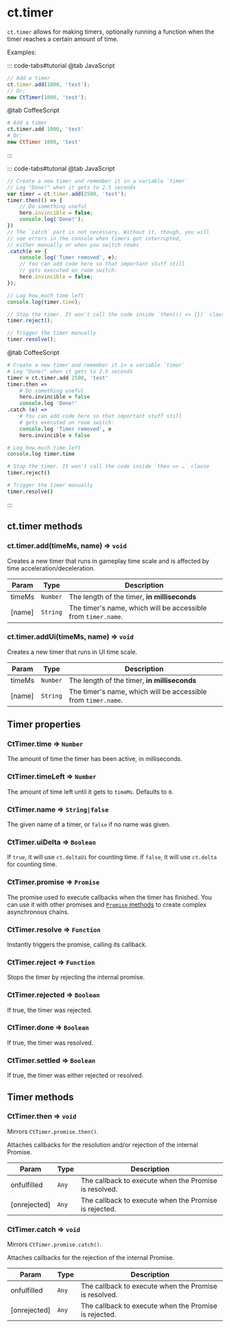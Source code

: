# ct.timer

`ct.timer` allows for making timers, optionally running a function when the timer reaches a certain amount of time.

Examples:

::: code-tabs#tutorial
@tab JavaScript
```js
// Add a timer
ct.timer.add(1000, 'test');
// Or:
new CtTimer(1000, 'test');
```
@tab CoffeeScript
```coffee
# Add a timer
ct.timer.add 1000, 'test'
# Or:
new CtTimer 1000, 'test'

```
:::

::: code-tabs#tutorial
@tab JavaScript
```js
// Create a new timer and remember it in a variable `timer`
// Log "Done!" when it gets to 2.5 seconds
var timer = ct.timer.add(2500, 'test');
timer.then(() => {
    // Do something useful
    hero.invincible = false;
    console.log('Done!');
})
// The `catch` part is not necessary. Without it, though, you will
// see errors in the console when timers got interrupted,
// either manually or when you switch rooms
.catch(e => {
    console.log('Timer removed', e);
    // You can add code here so that important stuff still
    // gets executed on room switch:
    hero.invincible = false;
});

// Log how much time left
console.log(timer.time);

// Stop the timer. It won't call the code inside `then(() => {})` clause
timer.reject();

// Trigger the timer manually
timer.resolve();
```
@tab CoffeeScript
```coffee
# Create a new timer and remember it in a variable `timer`
# Log "Done!" when it gets to 2.5 seconds
timer = ct.timer.add 2500, 'test'
timer.then =>
    # Do something useful
    hero.invincible = false
    console.log 'Done!'
.catch (e) =>
    # You can add code here so that important stuff still
    # gets executed on room switch:
    console.log 'Timer removed', e
    hero.invincible = false

# Log how much time left
console.log timer.time

# Stop the timer. It won't call the code inside `then => …` clause
timer.reject()

# Trigger the timer manually
timer.resolve()
```
:::

## ct.timer methods

### ct.timer.add(timeMs, name) ⇒ <code>void</code>
Creates a new timer that runs in gameplay time scale and is affected by time acceleration/deceleration.

| Param | Type | Description |
| --- | --- | --- |
| timeMs | <code>Number</code> | The length of the timer, **in milliseconds** |
| [name] | <code>String</code> | The timer's name, which will be accessible from `timer.name`. |

### ct.timer.addUi(timeMs, name) ⇒ <code>void</code>
Creates a new timer that runs in UI time scale.

| Param | Type | Description |
| --- | --- | --- |
| timeMs | <code>Number</code> | The length of the timer, **in milliseconds** |
| [name] | <code>String</code> | The timer's name, which will be accessible from `timer.name`. |

## Timer properties

### CtTimer.time ⇒ <code>Number</code>

The amount of time the timer has been active, in milliseconds.

### CtTimer.timeLeft ⇒ <code>Number</code>

The amount of time left until it gets to `timeMs`. Defaults to `0`.

### CtTimer.name ⇒ <code>String|false</code>

The given name of a timer, or `false` if no name was given.

### CtTimer.uiDelta ⇒ <code>Boolean</code>

If `true`, it will use `ct.deltaUi` for counting time. if `false`, it will use `ct.delta` for counting time.

### CtTimer.promise ⇒ <code>Promise</code>

The promise used to execute callbacks when the timer has finished. You can use it with other promises and [`Promise` methods](https://developer.mozilla.org/en-US/docs/Web/JavaScript/Reference/Global_Objects/Promise) to create complex asynchronous chains.

### CtTimer.resolve ⇒ <code>Function</code>

Instantly triggers the promise, calling its callback.

### CtTimer.reject ⇒ <code>Function</code>

Stops the timer by rejecting the internal promise.

### CtTimer.rejected ⇒ <code>Boolean</code>

If true, the timer was rejected.

### CtTimer.done ⇒ <code>Boolean</code>

If true, the timer was resolved.

### CtTimer.settled ⇒ <code>Boolean</code>

If true, the timer was either rejected or resolved.

## Timer methods

### CtTimer.then ⇒ <code>void</code>

Mirrors `CtTimer.promise.then()`.

Attaches callbacks for the resolution and/or rejection of the internal Promise.

| Param | Type | Description |
| --- | --- | --- |
| onfulfilled | <code>Any</code> | The callback to execute when the Promise is resolved. |
| [onrejected] | <code>Any</code> | The callback to execute when the Promise is rejected. |

### CtTimer.catch ⇒ <code>void</code>

Mirrors `CtTimer.promise.catch()`.

Attaches callbacks for the rejection of the internal Promise.

| Param | Type | Description |
| --- | --- | --- |
| onfulfilled | <code>Any</code> | The callback to execute when the Promise is resolved. |
| [onrejected] | <code>Any</code> | The callback to execute when the Promise is rejected. |